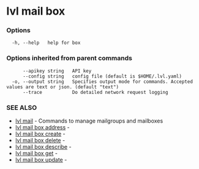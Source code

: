 # lvl mail box



### Options

```
  -h, --help   help for box
```

### Options inherited from parent commands

```
      --apikey string   API key
      --config string   config file (default is $HOME/.lvl.yaml)
  -o, --output string   Specifies output mode for commands. Accepted values are text or json. (default "text")
      --trace           Do detailed network request logging
```

### SEE ALSO

* [lvl mail](lvl_mail.md)	 - Commands to manage mailgroups and mailboxes
* [lvl mail box address](lvl_mail_box_address.md)	 - 
* [lvl mail box create](lvl_mail_box_create.md)	 - 
* [lvl mail box delete](lvl_mail_box_delete.md)	 - 
* [lvl mail box describe](lvl_mail_box_describe.md)	 - 
* [lvl mail box get](lvl_mail_box_get.md)	 - 
* [lvl mail box update](lvl_mail_box_update.md)	 - 

